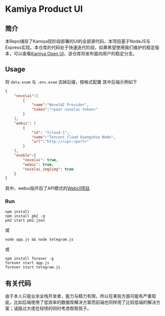 # Kamiya Product UI
## 简介
本Repo储存了Kamiya现阶段部署的UI的全部源代码，本项目基于NodeJS与Express实现。本仓库的代码处于快速迭代阶段，如果希望使用我们维护的稳定版本，可以查看[Kamiya Open UI](https://git.hudaye.work/MiuliKain/Kamiya-OpenUI)，该仓库将发布面向用户的稳定分支。
## Usage
将 `data.exam` 与 `.env.exam` 去掉后缀，按格式配置
其中后端示例如下
```json
{
    "novelai":[
        {
            "name":"NovelAI Provider",
            "token":"<your novelai token>"
        }
    ],
    "webui": [
        {
            "id": "tcloud-1",
            "name":"Tencent Cloud Guangzhou Node",
            "url":"http://<ip>:<port>"
        }
    ],
    "enable":{
        "novelai": true,
        "webui": true,
        "novelai_img2img": true
    }
}
```
其中，webui指开启了API模式的[WebUI项目](https://github.com/AUTOMATIC1111/stable-diffusion-webui/).
### Run
```shell
npm install
npm install pm2 -g
pm2 start pm2.json
```
或
```shell
node app.js && node telegram.js
```
或
```shell
npm install forever -g
forever start app.js
forever start telegram.js
```
## 有关代码
由于本人只是业余全栈开发者，能力与精力有限，所以在某些方面可能有严重瑕疵，比如后端使用了低效率的数据库解决方案而前端也同样用了比较低端的解决方案；请路过大佬在轻喷的同时考虑帮帮孩子。